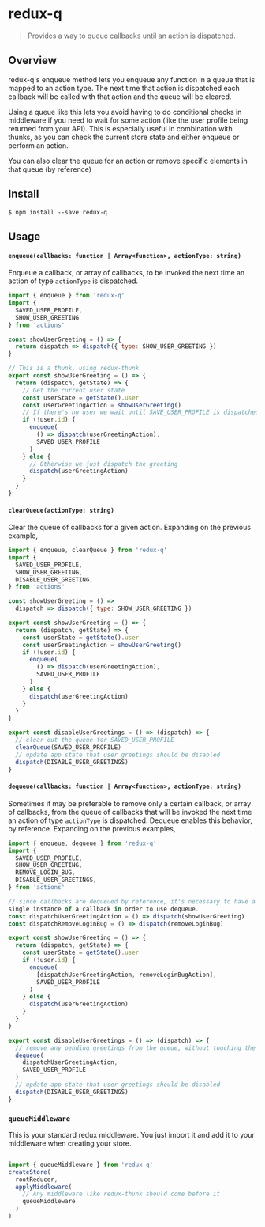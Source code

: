 # redux-q

> Provides a way to queue callbacks until an action is dispatched.

## Overview

redux-q's enqueue method lets you enqueue any function in a queue that is mapped to an action type. The next time that action is dispatched each callback will be called
with that action and the queue will be cleared.

Using a queue like this lets you avoid having to do conditional checks
in middleware if you need to wait for some action (like the user profile being returned from your API). This is especially useful in combination with thunks,
as you can check the current store state and either enqueue or perform
an action.

You can also clear the queue for an action or remove specific elements in that queue (by reference)

## Install

```
$ npm install --save redux-q
```

## Usage


#### `enqueue(callbacks: function | Array<function>, actionType: string)`

Enqueue a callback, or array of callbacks, to be invoked the next time an action of type `actionType` is dispatched.

```js
import { enqueue } from 'redux-q'
import {
  SAVED_USER_PROFILE,
  SHOW_USER_GREETING
} from 'actions'

const showUserGreeting = () => {
  return dispatch => dispatch({ type: SHOW_USER_GREETING })
}

// This is a thunk, using redux-thunk
export const showUserGreeting = () => {
  return (dispatch, getState) => {
    // Get the current user state
    const userState = getState().user
    const userGreetingAction = showUserGreeting()
    // If there's no user we wait until SAVE_USER_PROFILE is dispatched
    if (!user.id) {
      enqueue(
        () => dispatch(userGreetingAction),
        SAVED_USER_PROFILE
      )
    } else {
      // Otherwise we just dispatch the greeting
      dispatch(userGreetingAction)
    }
  }
}

```
#### `clearQueue(actionType: string)`

Clear the queue of callbacks for a given action. Expanding on the previous example,

```js
import { enqueue, clearQueue } from 'redux-q'
import {
  SAVED_USER_PROFILE,
  SHOW_USER_GREETING,
  DISABLE_USER_GREETING,
} from 'actions'

const showUserGreeting = () =>
  dispatch => dispatch({ type: SHOW_USER_GREETING })

export const showUserGreeting = () => {
  return (dispatch, getState) => {
    const userState = getState().user
    const userGreetingAction = showUserGreeting()
    if (!user.id) {
      enqueue(
        () => dispatch(userGreetingAction),
        SAVED_USER_PROFILE
      )
    } else {
      dispatch(userGreetingAction)
    }
  }
}

export const disableUserGreetings = () => (dispatch) => {
  // clear out the queue for SAVED_USER_PROFILE
  clearQueue(SAVED_USER_PROFILE)
  // update app state that user greetings should be disabled
  dispatch(DISABLE_USER_GREETINGS)
}

```


#### `dequeue(callbacks: function | Array<function>, actionType: string)`

Sometimes it may be preferable to remove only a certain callback, or array of callbacks, from the queue of callbacks that will be invoked the next time an action of type `actionType` is dispatched. Dequeue enables this behavior, by reference. Expanding on the previous examples, 

```js
import { enqueue, dequeue } from 'redux-q'
import {
  SAVED_USER_PROFILE,
  SHOW_USER_GREETING,
  REMOVE_LOGIN_BUG,
  DISABLE_USER_GREETINGS,
} from 'actions'

// since callbacks are dequeued by reference, it's necessary to have a
single instance of a callback in order to use dequeue. 
const dispatchUserGreetingAction = () => dispatch(showUserGreeting)
const dispatchRemoveLoginBug = () => dispatch(removeLoginBug)

export const showUserGreeting = () => {
  return (dispatch, getState) => {
    const userState = getState().user
    if (!user.id) {
      enqueue(
        [dispatchUserGreetingAction, removeLoginBugAction],
        SAVED_USER_PROFILE
      )
    } else {
      dispatch(userGreetingAction)
    }
  }
}

export const disableUserGreetings = () => (dispatch) => {
  // remove any pending greetings from the queue, without touching the loginbug removal
  dequeue(
    dispatchUserGreetingAction,
    SAVED_USER_PROFILE
  )
  // update app state that user greetings should be disabled
  dispatch(DISABLE_USER_GREETINGS)
}

```

### `queueMiddleware`

This is your standard redux middleware. You just import it and add it to your
middleware when creating your store.

```js

import { queueMiddleware } from 'redux-q'
createStore(
  rootReducer,
  applyMiddleware(
    // Any middleware like redux-thunk should come before it
    queueMiddleware
  )
)
